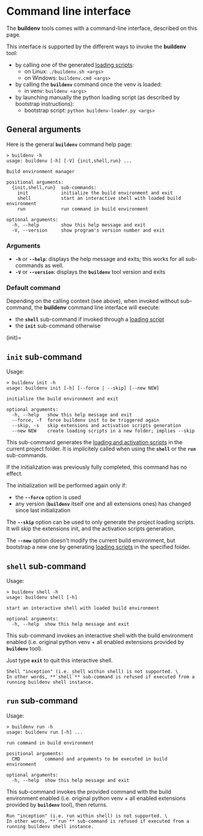 # Command line interface

The **buildenv** tools comes with a command-line interface, described on this page.

This interface is supported by the different ways to invoke the **buildenv** tool:
* by calling one of the generated [loading scripts](scripts):
  * on Linux: `./buildenv.sh <args>`
  * on Windows: `buildenv.cmd <args>`
* by calling the **`buildenv`** command once the venv is loaded:
  * in venv: `buildenv <args>`
* by launching manually the python loading script (as described by bootstrap instructions):
  * bootstrap script: `python buildenv-loader.py <args>`

## General arguments

Here is the general **`buildenv`** command help page:

```
> buildenv -h
usage: buildenv [-h] [-V] {init,shell,run} ...

Build environment manager

positional arguments:
  {init,shell,run}  sub-commands:
    init            initialize the build environment and exit
    shell           start an interactive shell with loaded build environment
    run             run command in build environment

optional arguments:
  -h, --help        show this help message and exit
  -V, --version     show program's version number and exit
```

### Arguments

* **`-h`** or **`--help`**: displays the help message and exits; this works for all sub-commands as well.
* **`-V`** or **`--version`**: displays the **`buildenv`** tool version and exits

### Default command

Depending on the calling context (see above), when invoked without sub-command, the **buildenv** command line interface will execute:

* the **`shell`** sub-command if invoked through a [loading script](scripts)
* the **`init`** sub-command otherwise

(init)=
## `init` sub-command

Usage:
```
> buildenv init -h
usage: buildenv init [-h] [--force | --skip] [--new NEW]

initialize the build environment and exit

optional arguments:
  -h, --help   show this help message and exit
  --force, -f  force buildenv init to be triggered again
  --skip, -s   skip extensions and activation scripts generation
  --new NEW    create loading scripts in a new folder; implies --skip
```

This sub-command generates the [loading and activation scripts](scripts) in the current project folder. It is implicitely called when using the **`shell`** or the **`run`** sub-commands.

If the initialization was previously fully completed, this command has no effect.

The initialization will be performed again only if:
* the **`--force`** option is used
* any version (**`buildenv`** itself one and all extensions ones) has changed since last initialization

The **`--skip`** option can be used to only generate the project loading scripts. It will skip the extensions init, and the activation scripts generation.

The **`--new`** option doesn't modify the current build environment, but bootstrap a new one
by generating [loading scripts](scripts.md) in the specified folder.

## `shell` sub-command

Usage:
```
> buildenv shell -h
usage: buildenv shell [-h]

start an interactive shell with loaded build environment

optional arguments:
  -h, --help  show this help message and exit
```

This sub-command invokes an interactive shell with the build environment enabled (i.e. original python venv + all enabled extensions provided by **`buildenv`** tool).

Just type **`exit`** to quit this interactive shell.

````{warning}
Shell "inception" (i.e. shell within shell) is not supported. \
In other words, **`shell`** sub-command is refused if executed from a running buildenv shell instance.
````

## `run` sub-command

Usage:
```
> buildenv run -h
usage: buildenv run [-h] ...

run command in build environment

positional arguments:
  CMD         command and arguments to be executed in build environment

optional arguments:
  -h, --help  show this help message and exit
```

This sub-command invokes the provided command with the build environment enabled (i.e. original python venv + all enabled extensions provided by **`buildenv`** tool), then returns.

````{warning}
Run "inception" (i.e. run within shell) is not supported. \
In other words, **`run`** sub-command is refused if executed from a running buildenv shell instance.
````
